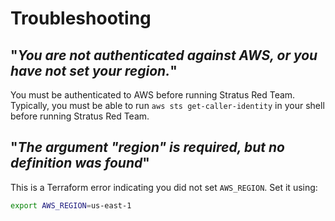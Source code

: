 # Troubleshooting

## "*You are not authenticated against AWS, or you have not set your region.*"

You must be authenticated to AWS before running Stratus Red Team. Typically, you must be able to run `aws sts get-caller-identity` in your shell before running Stratus Red Team.

## "*The argument "region" is required, but no definition was found*"

This is a Terraform error indicating you did not set `AWS_REGION`. Set it using:

```bash
export AWS_REGION=us-east-1
```